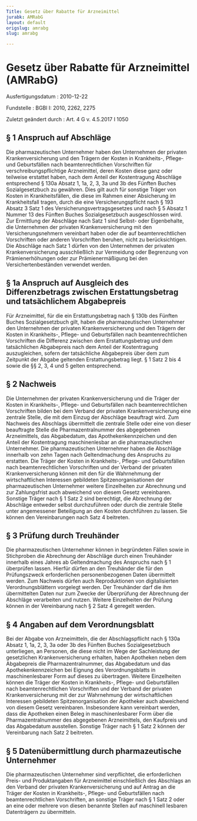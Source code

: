 ```yaml
---
Title: Gesetz über Rabatte für Arzneimittel
jurabk: AMRabG
layout: default
origslug: amrabg
slug: amrabg

---
```


# Gesetz über Rabatte für Arzneimittel (AMRabG)

Ausfertigungsdatum
:   2010-12-22

Fundstelle
:   BGBl I: 2010, 2262, 2275

Zuletzt geändert durch
:   Art. 4 G v. 4.5.2017 I 1050


## § 1 Anspruch auf Abschläge

Die pharmazeutischen Unternehmer haben den Unternehmen der privaten
Krankenversicherung und den Trägern der Kosten in Krankheits-, Pflege-
und Geburtsfällen nach beamtenrechtlichen Vorschriften für
verschreibungspflichtige Arzneimittel, deren Kosten diese ganz oder
teilweise erstattet haben, nach dem Anteil der Kostentragung Abschläge
entsprechend § 130a Absatz 1, 1a, 2, 3, 3a und 3b des Fünften Buches
Sozialgesetzbuch zu gewähren. Dies gilt auch für sonstige Träger von
Kosten in Krankheitsfällen, die diese im Rahmen einer Absicherung im
Krankheitsfall tragen, durch die eine Versicherungspflicht nach § 193
Absatz 3 Satz 1 des Versicherungsvertragsgesetzes und nach § 5 Absatz
1 Nummer 13 des Fünften Buches Sozialgesetzbuch ausgeschlossen wird.
Zur Ermittlung der Abschläge nach Satz 1 sind Selbst- oder
Eigenbehalte, die Unternehmen der privaten Krankenversicherung mit den
Versicherungsnehmern vereinbart haben oder die auf beamtenrechtlichen
Vorschriften oder anderen Vorschriften beruhen, nicht zu
berücksichtigen. Die Abschläge nach Satz 1 dürfen von den Unternehmen
der privaten Krankenversicherung ausschließlich zur Vermeidung oder
Begrenzung von Prämienerhöhungen oder zur Prämienermäßigung bei den
Versichertenbeständen verwendet werden.


## § 1a Anspruch auf Ausgleich des Differenzbetrags zwischen Erstattungsbetrag und tatsächlichem Abgabepreis

Für Arzneimittel, für die ein Erstattungsbetrag nach § 130b des
Fünften Buches Sozialgesetzbuch gilt, haben die pharmazeutischen
Unternehmer den Unternehmen der privaten Krankenversicherung und den
Trägern der Kosten in Krankheits-, Pflege- und Geburtsfällen nach
beamtenrechtlichen Vorschriften die Differenz zwischen dem
Erstattungsbetrag und dem tatsächlichen Abgabepreis nach dem Anteil
der Kostentragung auszugleichen, sofern der tatsächliche Abgabepreis
über dem zum Zeitpunkt der Abgabe geltenden Erstattungsbetrag liegt. §
1 Satz 2 bis 4 sowie die §§ 2, 3, 4 und 5 gelten entsprechend.


## § 2 Nachweis

Die Unternehmen der privaten Krankenversicherung und die Träger der
Kosten in Krankheits-, Pflege- und Geburtsfällen nach
beamtenrechtlichen Vorschriften bilden bei dem Verband der privaten
Krankenversicherung eine zentrale Stelle, die mit dem Einzug der
Abschläge beauftragt wird. Zum Nachweis des Abschlags übermittelt die
zentrale Stelle oder eine von dieser beauftragte Stelle die
Pharmazentralnummer des abgegebenen Arzneimittels, das Abgabedatum,
das Apothekenkennzeichen und den Anteil der Kostentragung
maschinenlesbar an die pharmazeutischen Unternehmer. Die
pharmazeutischen Unternehmer haben die Abschläge innerhalb von zehn
Tagen nach Geltendmachung des Anspruchs zu erstatten. Die Träger der
Kosten in Krankheits-, Pflege- und Geburtsfällen nach
beamtenrechtlichen Vorschriften und der Verband der privaten
Krankenversicherung können mit den für die Wahrnehmung der
wirtschaftlichen Interessen gebildeten Spitzenorganisationen der
pharmazeutischen Unternehmer weitere Einzelheiten zur Abrechnung und
zur Zahlungsfrist auch abweichend von diesem Gesetz vereinbaren.
Sonstige Träger nach § 1 Satz 2 sind berechtigt, die Abrechnung der
Abschläge entweder selbst durchzuführen oder durch die zentrale Stelle
unter angemessener Beteiligung an den Kosten durchführen zu lassen.
Sie können den Vereinbarungen nach Satz 4 beitreten.


## § 3 Prüfung durch Treuhänder

Die pharmazeutischen Unternehmer können in begründeten Fällen sowie in
Stichproben die Abrechnung der Abschläge durch einen Treuhänder
innerhalb eines Jahres ab Geltendmachung des Anspruchs nach § 1
überprüfen lassen. Hierfür dürfen an den Treuhänder die für den
Prüfungszweck erforderlichen personenbezogenen Daten übermittelt
werden. Zum Nachweis dürfen auch Reproduktionen von digitalisierten
Verordnungsblättern vorgelegt werden. Der Treuhänder darf die ihm
übermittelten Daten nur zum Zwecke der Überprüfung der Abrechnung der
Abschläge verarbeiten und nutzen. Weitere Einzelheiten der Prüfung
können in der Vereinbarung nach § 2 Satz 4 geregelt werden.


## § 4 Angaben auf dem Verordnungsblatt

Bei der Abgabe von Arzneimitteln, die der Abschlagspflicht nach § 130a
Absatz 1, 1a, 2, 3, 3a oder 3b des Fünften Buches Sozialgesetzbuch
unterliegen, an Personen, die diese nicht im Wege der Sachleistung der
gesetzlichen Krankenversicherung erhalten, haben Apotheken neben dem
Abgabepreis die Pharmazentralnummer, das Abgabedatum und das
Apothekenkennzeichen bei Eignung des Verordnungsblatts in
maschinenlesbarer Form auf dieses zu übertragen. Weitere Einzelheiten
können die Träger der Kosten in Krankheits-, Pflege- und Geburtsfällen
nach beamtenrechtlichen Vorschriften und der Verband der privaten
Krankenversicherung mit der zur Wahrnehmung der wirtschaftlichen
Interessen gebildeten Spitzenorganisation der Apotheker auch
abweichend von diesem Gesetz vereinbaren. Insbesondere kann vereinbart
werden, dass die Apotheken einen Beleg in maschinenlesbarer Form über
die Pharmazentralnummer des abgegebenen Arzneimittels, den Kaufpreis
und das Abgabedatum ausstellen. Sonstige Träger nach § 1 Satz 2 können
der Vereinbarung nach Satz 2 beitreten.


## § 5 Datenübermittlung durch pharmazeutische Unternehmer

Die pharmazeutischen Unternehmer sind verpflichtet, die erforderlichen
Preis- und Produktangaben für Arzneimittel einschließlich des
Abschlags an den Verband der privaten Krankenversicherung und auf
Antrag an die Träger der Kosten in Krankheits-, Pflege- und
Geburtsfällen nach beamtenrechtlichen Vorschriften, an sonstige Träger
nach § 1 Satz 2 oder an eine oder mehrere von diesen benannte Stellen
auf maschinell lesbaren Datenträgern zu übermitteln.


